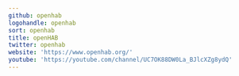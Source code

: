 ```yaml
---
github: openhab
logohandle: openhab
sort: openhab
title: openHAB
twitter: openhab
website: 'https://www.openhab.org/'
youtube: 'https://youtube.com/channel/UC7OK88DW0La_BJlcXZg8ydQ'
---
```

